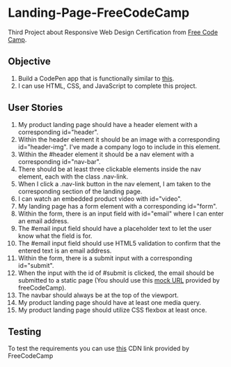 # Landing-Page-FreeCodeCamp
Third Project about Responsive Web Design Certification from <a href="https://www.freecodecamp.org/learn/responsive-web-design/">Free Code Camp</a>.

## Objective

1. Build a CodePen app that is functionally similar to <a href="https://codepen.io/freeCodeCamp/full/RKRbwL">this</a>. 
2. I can use HTML, CSS, and JavaScript to complete this project.

## User Stories

1. My product landing page should have a header element with a corresponding id="header".
2. Within the header element it should be an image with a corresponding id="header-img". I've made a company logo to include in this element.
3. Within the #header element it should be a nav element with a corresponding id="nav-bar".
4. There should be at least three clickable elements inside the nav element, each with the class .nav-link.
5. When I click a .nav-link button in the nav element, I am taken to the corresponding section of the landing page.
6. I can watch an embedded product video with id="video".
7. My landing page has a form element with a corresponding id="form".
8. Within the form, there is an input field with id="email" where I can enter an email address.
9. The #email input field should have a placeholder text to let the user know what the field is for.
10. The #email input field should use HTML5 validation to confirm that the entered text is an email address.
11. Within the form, there is a submit input with a corresponding id="submit".
12. When the input with the id of #submit is clicked, the email should be submitted to a static page (You should use this <a href="https://www.freecodecamp.com/email-submit">mock URL</a> provided by freeCodeCamp).
13. The navbar should always be at the top of the viewport.
14. My product landing page should have at least one media query.
15. My product landing page should utilize CSS flexbox at least once.

## Testing
 
To test the requirements you can use <a href="https://cdn.freecodecamp.org/testable-projects-fcc/v1/bundle.js">this</a> CDN link provided by FreeCodeCamp

